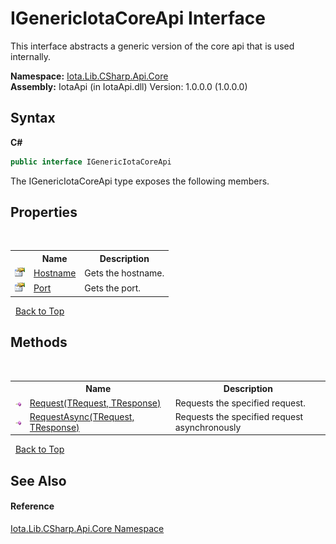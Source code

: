# IGenericIotaCoreApi Interface
 

This interface abstracts a generic version of the core api that is used internally.

**Namespace:**&nbsp;<a href="N_Iota_Lib_CSharp_Api_Core">Iota.Lib.CSharp.Api.Core</a><br />**Assembly:**&nbsp;IotaApi (in IotaApi.dll) Version: 1.0.0.0 (1.0.0.0)

## Syntax

**C#**<br />
``` C#
public interface IGenericIotaCoreApi
```

The IGenericIotaCoreApi type exposes the following members.


## Properties
&nbsp;<table><tr><th></th><th>Name</th><th>Description</th></tr><tr><td>![Public property](media/pubproperty.gif "Public property")</td><td><a href="P_Iota_Lib_CSharp_Api_Core_IGenericIotaCoreApi_Hostname">Hostname</a></td><td>
Gets the hostname.</td></tr><tr><td>![Public property](media/pubproperty.gif "Public property")</td><td><a href="P_Iota_Lib_CSharp_Api_Core_IGenericIotaCoreApi_Port">Port</a></td><td>
Gets the port.</td></tr></table>&nbsp;
<a href="#igenericiotacoreapi-interface">Back to Top</a>

## Methods
&nbsp;<table><tr><th></th><th>Name</th><th>Description</th></tr><tr><td>![Public method](media/pubmethod.gif "Public method")</td><td><a href="M_Iota_Lib_CSharp_Api_Core_IGenericIotaCoreApi_Request__2">Request(TRequest, TResponse)</a></td><td>
Requests the specified request.</td></tr><tr><td>![Public method](media/pubmethod.gif "Public method")</td><td><a href="M_Iota_Lib_CSharp_Api_Core_IGenericIotaCoreApi_RequestAsync__2">RequestAsync(TRequest, TResponse)</a></td><td>
Requests the specified request asynchronously</td></tr></table>&nbsp;
<a href="#igenericiotacoreapi-interface">Back to Top</a>

## See Also


#### Reference
<a href="N_Iota_Lib_CSharp_Api_Core">Iota.Lib.CSharp.Api.Core Namespace</a><br />